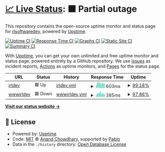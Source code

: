 # [📈 Live Status](https://rlsoftwaredev.github.io/uptimechecker): <!--live status--> **🟧 Partial outage**

This repository contains the open-source uptime monitor and status page for [rlsoftwaredev](https://rlsoftwaredev.github.io/uptimechecker), powered by [Upptime](https://github.com/upptime/upptime).

[![Uptime CI](https://github.com/rlsoftwaredev/uptimechecker/workflows/Uptime%20CI/badge.svg)](https://github.com/rlsoftwaredev/uptimechecker/actions?query=workflow%3A%22Uptime+CI%22)
[![Response Time CI](https://github.com/rlsoftwaredev/uptimechecker/workflows/Response%20Time%20CI/badge.svg)](https://github.com/rlsoftwaredev/uptimechecker/actions?query=workflow%3A%22Response+Time+CI%22)
[![Graphs CI](https://github.com/rlsoftwaredev/uptimechecker/workflows/Graphs%20CI/badge.svg)](https://github.com/rlsoftwaredev/uptimechecker/actions?query=workflow%3A%22Graphs+CI%22)
[![Static Site CI](https://github.com/rlsoftwaredev/uptimechecker/workflows/Static%20Site%20CI/badge.svg)](https://github.com/rlsoftwaredev/uptimechecker/actions?query=workflow%3A%22Static+Site+CI%22)
[![Summary CI](https://github.com/rlsoftwaredev/uptimechecker/workflows/Summary%20CI/badge.svg)](https://github.com/rlsoftwaredev/uptimechecker/actions?query=workflow%3A%22Summary+CI%22)

With [Upptime](https://upptime.js.org), you can get your own unlimited and free uptime monitor and status page, powered entirely by a GitHub repository. We use [Issues](https://github.com/rlsoftwaredev/uptimechecker/issues) as incident reports, [Actions](https://github.com/rlsoftwaredev/uptimechecker/actions) as uptime monitors, and [Pages](https://rlsoftwaredev.github.io/uptimechecker) for the status page.

<!--start: status pages-->
<!-- This summary is generated by Upptime (https://github.com/upptime/upptime) -->
<!-- Do not edit this manually, your changes will be overwritten -->
<!-- prettier-ignore -->
| URL | Status | History | Response Time | Uptime |
| --- | ------ | ------- | ------------- | ------ |
| <img alt="" src="https://icons.duckduckgo.com/ip3/irldev.xyz.ico" height="13"> [irldev](https://irldev.xyz) | 🟩 Up | [irldev.yml](https://github.com/RLSoftwareDev/uptimechecker/commits/HEAD/history/irldev.yml) | <details><summary><img alt="Response time graph" src="./graphs/irldev/response-time-week.png" height="20"> 603ms</summary><br><a href="https://rlsoftwaredev.github.io/uptimechecker/history/irldev"><img alt="Response time 574" src="https://img.shields.io/endpoint?url=https%3A%2F%2Fraw.githubusercontent.com%2FRLSoftwareDev%2Fuptimechecker%2FHEAD%2Fapi%2Firldev%2Fresponse-time.json"></a><br><a href="https://rlsoftwaredev.github.io/uptimechecker/history/irldev"><img alt="24-hour response time 0" src="https://img.shields.io/endpoint?url=https%3A%2F%2Fraw.githubusercontent.com%2FRLSoftwareDev%2Fuptimechecker%2FHEAD%2Fapi%2Firldev%2Fresponse-time-day.json"></a><br><a href="https://rlsoftwaredev.github.io/uptimechecker/history/irldev"><img alt="7-day response time 603" src="https://img.shields.io/endpoint?url=https%3A%2F%2Fraw.githubusercontent.com%2FRLSoftwareDev%2Fuptimechecker%2FHEAD%2Fapi%2Firldev%2Fresponse-time-week.json"></a><br><a href="https://rlsoftwaredev.github.io/uptimechecker/history/irldev"><img alt="30-day response time 668" src="https://img.shields.io/endpoint?url=https%3A%2F%2Fraw.githubusercontent.com%2FRLSoftwareDev%2Fuptimechecker%2FHEAD%2Fapi%2Firldev%2Fresponse-time-month.json"></a><br><a href="https://rlsoftwaredev.github.io/uptimechecker/history/irldev"><img alt="1-year response time 574" src="https://img.shields.io/endpoint?url=https%3A%2F%2Fraw.githubusercontent.com%2FRLSoftwareDev%2Fuptimechecker%2FHEAD%2Fapi%2Firldev%2Fresponse-time-year.json"></a></details> | <details><summary><a href="https://rlsoftwaredev.github.io/uptimechecker/history/irldev">99.18%</a></summary><a href="https://rlsoftwaredev.github.io/uptimechecker/history/irldev"><img alt="All-time uptime 99.69%" src="https://img.shields.io/endpoint?url=https%3A%2F%2Fraw.githubusercontent.com%2FRLSoftwareDev%2Fuptimechecker%2FHEAD%2Fapi%2Firldev%2Fuptime.json"></a><br><a href="https://rlsoftwaredev.github.io/uptimechecker/history/irldev"><img alt="24-hour uptime 100.00%" src="https://img.shields.io/endpoint?url=https%3A%2F%2Fraw.githubusercontent.com%2FRLSoftwareDev%2Fuptimechecker%2FHEAD%2Fapi%2Firldev%2Fuptime-day.json"></a><br><a href="https://rlsoftwaredev.github.io/uptimechecker/history/irldev"><img alt="7-day uptime 99.18%" src="https://img.shields.io/endpoint?url=https%3A%2F%2Fraw.githubusercontent.com%2FRLSoftwareDev%2Fuptimechecker%2FHEAD%2Fapi%2Firldev%2Fuptime-week.json"></a><br><a href="https://rlsoftwaredev.github.io/uptimechecker/history/irldev"><img alt="30-day uptime 99.77%" src="https://img.shields.io/endpoint?url=https%3A%2F%2Fraw.githubusercontent.com%2FRLSoftwareDev%2Fuptimechecker%2FHEAD%2Fapi%2Firldev%2Fuptime-month.json"></a><br><a href="https://rlsoftwaredev.github.io/uptimechecker/history/irldev"><img alt="1-year uptime 99.69%" src="https://img.shields.io/endpoint?url=https%3A%2F%2Fraw.githubusercontent.com%2FRLSoftwareDev%2Fuptimechecker%2FHEAD%2Fapi%2Firldev%2Fuptime-year.json"></a></details>
| <img alt="" src="https://icons.duckduckgo.com/ip3/www.irldev.xyz.ico" height="13"> [wwwirldev](https://www.irldev.xyz) | 🟥 Down | [wwwirldev.yml](https://github.com/RLSoftwareDev/uptimechecker/commits/HEAD/history/wwwirldev.yml) | <details><summary><img alt="Response time graph" src="./graphs/wwwirldev/response-time-week.png" height="20"> 385ms</summary><br><a href="https://rlsoftwaredev.github.io/uptimechecker/history/wwwirldev"><img alt="Response time 442" src="https://img.shields.io/endpoint?url=https%3A%2F%2Fraw.githubusercontent.com%2FRLSoftwareDev%2Fuptimechecker%2FHEAD%2Fapi%2Fwwwirldev%2Fresponse-time.json"></a><br><a href="https://rlsoftwaredev.github.io/uptimechecker/history/wwwirldev"><img alt="24-hour response time 0" src="https://img.shields.io/endpoint?url=https%3A%2F%2Fraw.githubusercontent.com%2FRLSoftwareDev%2Fuptimechecker%2FHEAD%2Fapi%2Fwwwirldev%2Fresponse-time-day.json"></a><br><a href="https://rlsoftwaredev.github.io/uptimechecker/history/wwwirldev"><img alt="7-day response time 385" src="https://img.shields.io/endpoint?url=https%3A%2F%2Fraw.githubusercontent.com%2FRLSoftwareDev%2Fuptimechecker%2FHEAD%2Fapi%2Fwwwirldev%2Fresponse-time-week.json"></a><br><a href="https://rlsoftwaredev.github.io/uptimechecker/history/wwwirldev"><img alt="30-day response time 409" src="https://img.shields.io/endpoint?url=https%3A%2F%2Fraw.githubusercontent.com%2FRLSoftwareDev%2Fuptimechecker%2FHEAD%2Fapi%2Fwwwirldev%2Fresponse-time-month.json"></a><br><a href="https://rlsoftwaredev.github.io/uptimechecker/history/wwwirldev"><img alt="1-year response time 442" src="https://img.shields.io/endpoint?url=https%3A%2F%2Fraw.githubusercontent.com%2FRLSoftwareDev%2Fuptimechecker%2FHEAD%2Fapi%2Fwwwirldev%2Fresponse-time-year.json"></a></details> | <details><summary><a href="https://rlsoftwaredev.github.io/uptimechecker/history/wwwirldev">97.86%</a></summary><a href="https://rlsoftwaredev.github.io/uptimechecker/history/wwwirldev"><img alt="All-time uptime 99.34%" src="https://img.shields.io/endpoint?url=https%3A%2F%2Fraw.githubusercontent.com%2FRLSoftwareDev%2Fuptimechecker%2FHEAD%2Fapi%2Fwwwirldev%2Fuptime.json"></a><br><a href="https://rlsoftwaredev.github.io/uptimechecker/history/wwwirldev"><img alt="24-hour uptime 90.79%" src="https://img.shields.io/endpoint?url=https%3A%2F%2Fraw.githubusercontent.com%2FRLSoftwareDev%2Fuptimechecker%2FHEAD%2Fapi%2Fwwwirldev%2Fuptime-day.json"></a><br><a href="https://rlsoftwaredev.github.io/uptimechecker/history/wwwirldev"><img alt="7-day uptime 97.86%" src="https://img.shields.io/endpoint?url=https%3A%2F%2Fraw.githubusercontent.com%2FRLSoftwareDev%2Fuptimechecker%2FHEAD%2Fapi%2Fwwwirldev%2Fuptime-week.json"></a><br><a href="https://rlsoftwaredev.github.io/uptimechecker/history/wwwirldev"><img alt="30-day uptime 99.10%" src="https://img.shields.io/endpoint?url=https%3A%2F%2Fraw.githubusercontent.com%2FRLSoftwareDev%2Fuptimechecker%2FHEAD%2Fapi%2Fwwwirldev%2Fuptime-month.json"></a><br><a href="https://rlsoftwaredev.github.io/uptimechecker/history/wwwirldev"><img alt="1-year uptime 99.34%" src="https://img.shields.io/endpoint?url=https%3A%2F%2Fraw.githubusercontent.com%2FRLSoftwareDev%2Fuptimechecker%2FHEAD%2Fapi%2Fwwwirldev%2Fuptime-year.json"></a></details>

<!--end: status pages-->

[**Visit our status website →**](https://rlsoftwaredev.github.io/uptimechecker)

## 📄 License

- Powered by: [Upptime](https://github.com/upptime/upptime)
- Code: [MIT](./LICENSE) © [Anand Chowdhary](https://anandchowdhary.com), supported by [Pabio](https://pabio.com)
- Data in the `./history` directory: [Open Database License](https://opendatacommons.org/licenses/odbl/1-0/)
